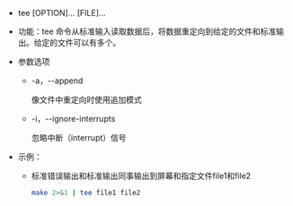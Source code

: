 - tee [OPTION]... [FILE]...

- 功能：tee 命令从标准输入读取数据后，将数据重定向到给定的文件和标准输出。给定的文件可以有多个。

- 参数选项

  - -a，--append

    像文件中重定向时使用追加模式

  - -i，--ignore-interrupts

    忽略中断（interrupt）信号

- 示例：

  - 标准错误输出和标准输出同事输出到屏幕和指定文件file1和file2

    ```bash
    make 2>&1 | tee file1 file2
    ```

    


